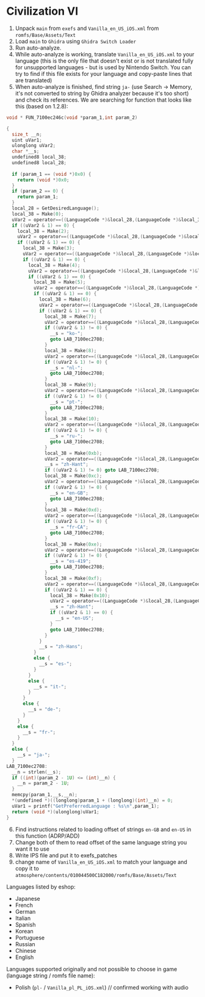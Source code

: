 # Civilization VI

1. Unpack `main` from `exefs` and `Vanilla_en_US_iOS.xml` from `romfs/Base/Assets/Text`
2. Load `main` to `Ghidra` using `Ghidra Switch Loader`
3. Run auto-analyze.
4. While auto-analyze is working, translate `Vanilla_en_US_iOS.xml` to your language (this is the only file that doesn't exist or is not translated fully for unsupported languages - but is used by Nintendo Switch. You can try to find if this file exists for your language and copy-paste lines that are translated)
5. When auto-analyze is finished, find string `ja-` (use Search -> Memory, it's not converted to string by Ghidra analyzer because it's too short) and check its references. We are searching for function that looks like this (based on 1.2.8):
```c
void * FUN_7100ec246c(void *param_1,int param_2)

{
  size_t __n;
  uint uVar1;
  ulonglong uVar2;
  char *__s;
  undefined8 local_38;
  undefined8 local_28;
  
  if (param_1 == (void *)0x0) {
    return (void *)0x0;
  }
  if (param_2 == 0) {
    return param_1;
  }
  local_28 = GetDesiredLanguage();
  local_38 = Make(0);
  uVar2 = operator==((LanguageCode *)&local_28,(LanguageCode *)&local_38);
  if ((uVar2 & 1) == 0) {
    local_38 = Make(2);
    uVar2 = operator==((LanguageCode *)&local_28,(LanguageCode *)&local_38);
    if ((uVar2 & 1) == 0) {
      local_38 = Make(3);
      uVar2 = operator==((LanguageCode *)&local_28,(LanguageCode *)&local_38);
      if ((uVar2 & 1) == 0) {
        local_38 = Make(4);
        uVar2 = operator==((LanguageCode *)&local_28,(LanguageCode *)&local_38);
        if ((uVar2 & 1) == 0) {
          local_38 = Make(5);
          uVar2 = operator==((LanguageCode *)&local_28,(LanguageCode *)&local_38);
          if ((uVar2 & 1) == 0) {
            local_38 = Make(6);
            uVar2 = operator==((LanguageCode *)&local_28,(LanguageCode *)&local_38);
            if ((uVar2 & 1) == 0) {
              local_38 = Make(7);
              uVar2 = operator==((LanguageCode *)&local_28,(LanguageCode *)&local_38);
              if ((uVar2 & 1) != 0) {
                __s = "ko-";
                goto LAB_7100ec2708;
              }
              local_38 = Make(8);
              uVar2 = operator==((LanguageCode *)&local_28,(LanguageCode *)&local_38);
              if ((uVar2 & 1) != 0) {
                __s = "nl-";
                goto LAB_7100ec2708;
              }
              local_38 = Make(9);
              uVar2 = operator==((LanguageCode *)&local_28,(LanguageCode *)&local_38);
              if ((uVar2 & 1) != 0) {
                __s = "pt-";
                goto LAB_7100ec2708;
              }
              local_38 = Make(10);
              uVar2 = operator==((LanguageCode *)&local_28,(LanguageCode *)&local_38);
              if ((uVar2 & 1) != 0) {
                __s = "ru-";
                goto LAB_7100ec2708;
              }
              local_38 = Make(0xb);
              uVar2 = operator==((LanguageCode *)&local_28,(LanguageCode *)&local_38);
              __s = "zh-Hant";
              if ((uVar2 & 1) != 0) goto LAB_7100ec2708;
              local_38 = Make(0xc);
              uVar2 = operator==((LanguageCode *)&local_28,(LanguageCode *)&local_38);
              if ((uVar2 & 1) != 0) {
                __s = "en-GB";
                goto LAB_7100ec2708;
              }
              local_38 = Make(0xd);
              uVar2 = operator==((LanguageCode *)&local_28,(LanguageCode *)&local_38);
              if ((uVar2 & 1) != 0) {
                __s = "fr-CA";
                goto LAB_7100ec2708;
              }
              local_38 = Make(0xe);
              uVar2 = operator==((LanguageCode *)&local_28,(LanguageCode *)&local_38);
              if ((uVar2 & 1) != 0) {
                __s = "es-419";
                goto LAB_7100ec2708;
              }
              local_38 = Make(0xf);
              uVar2 = operator==((LanguageCode *)&local_28,(LanguageCode *)&local_38);
              if ((uVar2 & 1) == 0) {
                local_38 = Make(0x10);
                uVar2 = operator==((LanguageCode *)&local_28,(LanguageCode *)&local_38);
                __s = "zh-Hant";
                if ((uVar2 & 1) == 0) {
                  __s = "en-US";
                }
                goto LAB_7100ec2708;
              }
            }
            __s = "zh-Hans";
          }
          else {
            __s = "es-";
          }
        }
        else {
          __s = "it-";
        }
      }
      else {
        __s = "de-";
      }
    }
    else {
      __s = "fr-";
    }
  }
  else {
    __s = "ja-";
  }
LAB_7100ec2708:
  __n = strlen(__s);
  if ((int)(param_2 - 1U) <= (int)__n) {
    __n = param_2 - 1U;
  }
  memcpy(param_1,__s,__n);
  *(undefined *)((longlong)param_1 + (longlong)(int)__n) = 0;
  uVar1 = printf("GetPreferredLanguage : %s\n",param_1);
  return (void *)(ulonglong)uVar1;
}
```
6. Find instructions related to loading offset of strings `en-GB` and `en-US` in this function (ADRP/ADD)
7. Change both of them to read offset of the same language string you want it to use
8. Write IPS file and put it to exefs_patches
9. change name of `Vanilla_en_US_iOS.xml` to match your language and copy it to `atmosphere/contents/010044500C182000/romfs/Base/Assets/Text`

Languages listed by eshop:
- Japanese
- French
- German
- Italian
- Spanish
- Korean
- Portuguese
- Russian
- Chinese
- English

Languages supported originally and not possible to choose in game (language string / romfs file name):
- Polish (`pl-` / `Vanilla_pl_PL_iOS.xml`) // confirmed working with audio
